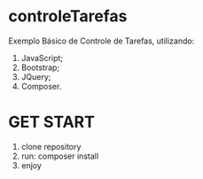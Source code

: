 # controleTarefas
Exemplo Básico de Controle de Tarefas, utilizando:
1. JavaScript;
2. Bootstrap;
3. JQuery;
4. Composer.

# GET START
1. clone repository
2. run: composer install
3. enjoy
